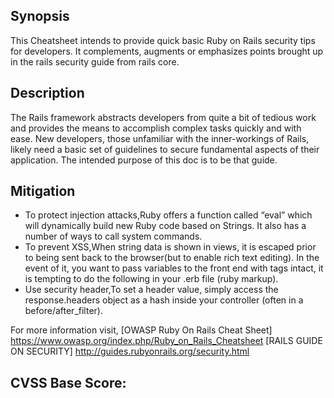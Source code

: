 
<!---
Ruby on Rails
-->
Synopsis
---------------
This Cheatsheet intends to provide quick basic Ruby on Rails security tips for developers. It complements, augments or emphasizes points brought up in the rails security guide from rails core. 


Description
-----------------
 The Rails framework abstracts developers from quite a bit of tedious work and provides the means to accomplish complex tasks quickly and with ease. New developers, those unfamiliar with the inner-workings of Rails, likely need a basic set of guidelines to secure fundamental aspects of their application. The intended purpose of this doc is to be that guide. 

Mitigation
---------------
* To protect injection attacks,Ruby offers a function called “eval” which will dynamically build new Ruby code based on Strings. It also has a number of ways to call system commands.
* To prevent XSS,When string data is shown in views, it is escaped prior to being sent back to the browser(but to enable rich text editing). In the event of it, you want to pass variables to the front end with tags intact, it is tempting to do the following in your .erb file (ruby markup). 
* Use security header,To set a header value, simply access the response.headers object as a hash inside your controller (often in a before/after_filter). 

For more information visit,
[OWASP Ruby On Rails Cheat Sheet] https://www.owasp.org/index.php/Ruby_on_Rails_Cheatsheet
[RAILS GUIDE ON SECURITY] http://guides.rubyonrails.org/security.html

CVSS Base Score:
----------------------------

